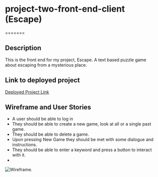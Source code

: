 # project-two-front-end-client (Escape)
=======

## Description

This is the front end for my project, Escape. A text based puzzle game about escaping from a mysterious place.

## Link to deployed project

[Deployed Project Link](https://alaskathunderfx.github.io/project-two-front-end-client/)

## Wireframe and User Stories
- A user should be able to log in
- They should be able to create a new game, look at all or a single past game.
- They should be able to delete a game.
- Upon pressing New Game they should be met with some dialogue and instructions.
- They should be able to enter a keyword and press a button to interact with it.
- 
![Wireframe](https://i.imgur.com/Pwn8JaG.jpg).
